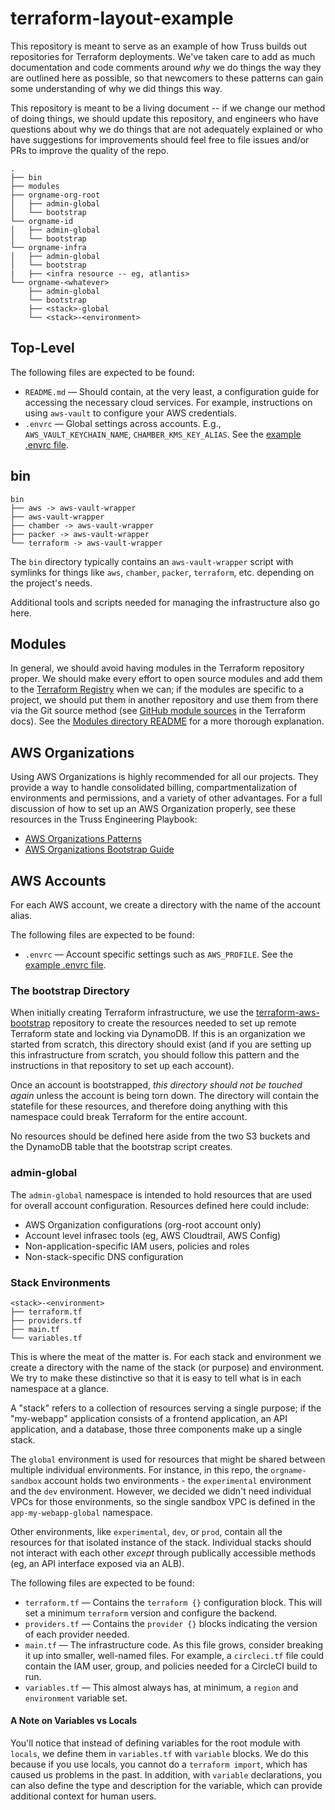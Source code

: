 # terraform-layout-example

This repository is meant to serve as an example of how Truss builds out
repositories for Terraform deployments. We've taken care to add as much
documentation and code comments around *why* we do things the way they
are outlined here as possible, so that newcomers to these patterns can
gain some understanding of why we did things this way.

This repository is meant to be a living document -- if we change our
method of doing things, we should update this repository, and engineers
who have questions about why we do things that are not adequately
explained or who have suggestions for improvements should feel free to
file issues and/or PRs to improve the quality of the repo.

```text
.
├── bin
├── modules
├── orgname-org-root
│   ├── admin-global
│   └── bootstrap
└── orgname-id
│   ├── admin-global
│   └── bootstrap
└── orgname-infra
│   ├── admin-global
│   └── bootstrap
|   ├── <infra resource -- eg, atlantis>
└── orgname-<whatever>
    ├── admin-global
    └── bootstrap
    ├── <stack>-global
    └── <stack>-<environment>
```

## Top-Level

The following files are expected to be found:

* `README.md` — Should contain, at the very least, a configuration guide
  for accessing the necessary cloud services. For example, instructions
  on using `aws-vault` to configure your AWS credentials.
* `.envrc` — Global settings across accounts. E.g.,
  `AWS_VAULT_KEYCHAIN_NAME`, `CHAMBER_KMS_KEY_ALIAS`. See the [example
  .envrc file](.envrc).

## bin

```text
bin
├── aws -> aws-vault-wrapper
├── aws-vault-wrapper
├── chamber -> aws-vault-wrapper
├── packer -> aws-vault-wrapper
└── terraform -> aws-vault-wrapper
```

The `bin` directory typically contains an `aws-vault-wrapper` script with
symlinks for things like `aws`, `chamber`, `packer`, `terraform`, etc.
depending on the project's needs.

Additional tools and scripts needed for managing the infrastructure also go here.

## Modules

In general, we should avoid having modules in the Terraform repository
proper. We should make every effort to open source modules and add them
to the [Terraform Registry](https://registry.terraform.io) when we can;
if the modules are specific to a project, we should put them in another
repository and use them from there via the Git source method (see
[GitHub module sources](https://www.terraform.io/docs/modules/sources.html#github)
in the Terraform docs). See the [Modules directory README](modules/README.md)
for a more thorough explanation.


## AWS Organizations

Using AWS Organizations is highly recommended for all our projects. They
provide a way to handle consolidated billing, compartmentalization of
environments and permissions, and a variety of other advantages. For a
full discussion of how to set up an AWS Organization properly, see these
resources in the Truss Engineering Playbook:

* [AWS Organizations Patterns](https://playbook.truss.dev/docs/infrasec/aws/aws-organizations)
* [AWS Organizations Bootstrap Guide](https://playbook.truss.dev/docs/infrasec/aws/org-bootstrap)

## AWS Accounts

For each AWS account, we create a directory with the name of the account
alias.

The following files are expected to be found:

* `.envrc` — Account specific settings such as `AWS_PROFILE`. See the
  [example .envrc file](orgname-sandbox/.envrc).

### The bootstrap Directory

When initially creating Terraform infrastructure, we use the
[terraform-aws-bootstrap](https://github.com/trussworks/terraform-aws-bootstrap)
repository to create the resources needed to set up remote Terraform
state and locking via DynamoDB. If this is an organization we started
from scratch, this directory should exist (and if you are setting up
this infrastructure from scratch, you should follow this pattern and
the instructions in that repository to set up each account).

Once an account is bootstrapped, *this directory should not be touched
again* unless the account is being torn down. The directory will contain
the statefile for these resources, and therefore doing anything with
this namespace could break Terraform for the entire account.

No resources should be defined here aside from the two S3 buckets and
the DynamoDB table that the bootstrap script creates.

### admin-global

The `admin-global` namespace is intended to hold resources that are used
for overall account configuration. Resources defined here could include:

* AWS Organization configurations (org-root account only)
* Account level infrasec tools (eg, AWS Cloudtrail, AWS Config)
* Non-application-specific IAM users, policies and roles
* Non-stack-specific DNS configuration

### Stack Environments

```text
<stack>-<environment>
├── terraform.tf
├── providers.tf
├── main.tf
└── variables.tf
```

This is where the meat of the matter is. For each stack and environment
we create a directory with the name of the stack (or purpose) and
environment. We try to make these distinctive so that it is easy to tell
what is in each namespace at a glance.

A "stack" refers to a collection of resources serving a single purpose;
if the "my-webapp" application consists of a frontend application, an
API application, and a database, those three components make up a single
stack.

The `global` environment is used for resources that might be shared
between multiple individual environments. For instance, in this repo, the
`orgname-sandbox` account holds two environments - the `experimental`
environment and the `dev` environment. However, we decided we didn't need
individual VPCs for those environments, so the single sandbox VPC is
defined in the `app-my-webapp-global` namespace.

Other environments, like `experimental`, `dev`, or `prod`, contain all
the resources for that isolated instance of the stack. Individual stacks
should not interact with each other *except* through publically accessible
methods (eg, an API interface exposed via an ALB).

The following files are expected to be found:

* `terraform.tf` — Contains the `terraform {}` configuration block.
  This will set a minimum `terraform` version and configure the backend.
* `providers.tf` — Contains the `provider {}` blocks indicating the
  version of each provider needed.
* `main.tf` — The infrastructure code. As this file grows, consider
   breaking it up into smaller, well-named files. For example, a
   `circleci.tf` file could contain the IAM user, group, and policies
   needed for a CircleCI build to run.
* `variables.tf` — This almost always has, at minimum, a `region`
  and `environment` variable set.

#### A Note on Variables vs Locals

You'll notice that instead of defining variables for the root module
with `locals`, we define them in `variables.tf` with `variable` blocks.
We do this because if you use locals, you cannot do a `terraform
import`, which has caused us problems in the past. In addition, with
`variable` declarations, you can also define the type and description
for the variable, which can provide additional context for human users.
